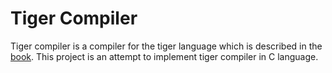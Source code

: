 # Tiger Compiler
Tiger compiler is a compiler for the tiger language which is described in the [book](https://www.cs.princeton.edu/~appel/modern/c/). This project is an attempt to implement tiger compiler in C language.
